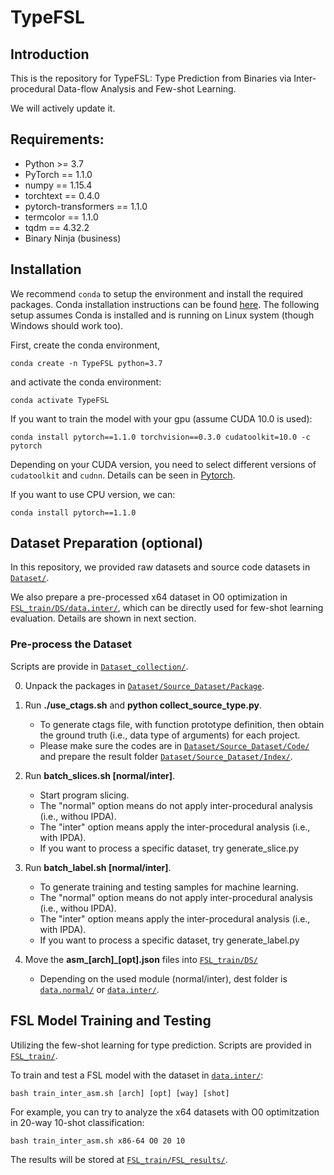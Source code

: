# TypeFSL  

## Introduction 

This is the repository for TypeFSL: Type Prediction from Binaries via Inter-procedural Data-flow Analysis and Few-shot Learning.

We will actively update it.  


## Requirements:  

- Python >= 3.7
- PyTorch == 1.1.0
- numpy == 1.15.4
- torchtext == 0.4.0
- pytorch-transformers == 1.1.0
- termcolor == 1.1.0
- tqdm == 4.32.2
- Binary Ninja (business)


## Installation

We recommend `conda` to setup the environment and install the required packages. Conda installation instructions can be found [here](https://docs.conda.io/projects/conda/en/latest/user-guide/install/linux.html). The following setup assumes Conda is installed and is running on Linux system (though Windows should work too).

First, create the conda environment,

`conda create -n TypeFSL python=3.7`

and activate the conda environment:

`conda activate TypeFSL`

If you want to train the model with your gpu (assume CUDA 10.0 is used):

`conda install pytorch==1.1.0 torchvision==0.3.0 cudatoolkit=10.0 -c pytorch`

Depending on your CUDA version, you need to select different versions of `cudatoolkit` and `cudnn`. Details can be seen in [Pytorch](https://pytorch.org/get-started/previous-versions/).

If you want to use CPU version, we can:

`conda install pytorch==1.1.0`

## Dataset Preparation (optional)

In this repository, we provided raw datasets and source code datasets in [`Dataset/`](./Dataset/). 

We also prepare a pre-processed x64 dataset in O0 optimization in [`FSL_train/DS/data.inter/`](./FSL_train/DS/data.inter), which can be directly used for few-shot learning evaluation. Details are shown in next section.

### Pre-process the Dataset

Scripts are provide in [`Dataset_collection/`](./Dataset_collection/).

0. Unpack the packages in [`Dataset/Source_Dataset/Package`](./Dataset/Source_Dataset/Package).
1. Run **./use_ctags.sh** and **python collect_source_type.py**.
   - To generate ctags file, with function prototype definition, then obtain the ground truth (i.e., data type of arguments) for each project.
   - Please make sure the codes are in [`Dataset/Source_Dataset/Code/`](./Dataset/Source_Dataset/Code/) and prepare the result folder [`Dataset/Source_Dataset/Index/`](./Dataset/Source_Dataset/Index/).

2. Run **batch_slices.sh [normal/inter]**.
   - Start program slicing.
   - The "normal" option means do not apply inter-procedural analysis (i.e., withou IPDA).
   - The "inter" option means apply the inter-procedural analysis (i.e., with IPDA).
   - If you want to process a specific dataset, try generate_slice.py

3. Run **batch_label.sh [normal/inter]**.
   - To generate training and testing samples for machine learning.
   - The "normal" option means do not apply inter-procedural analysis (i.e., withou IPDA).
   - The "inter" option means apply the inter-procedural analysis (i.e., with IPDA).
   - If you want to process a specific dataset, try generate_label.py

4. Move the **asm_[arch]_[opt].json** files into [`FSL_train/DS/`](./FSL_train/DS/)
   - Depending on the used module (normal/inter), dest folder is [`data.normal/`](./FSL_train/DS/data.normal) or [`data.inter/`](./FSL_train/DS/data.inter).

## FSL Model Training and Testing

Utilizing the few-shot learning for type prediction. Scripts are provided in [`FSL_train/`](./FSL_train/).


To train and test a FSL model with the dataset in [`data.inter/`](./FSL_train/DS/data.inter):

```
bash train_inter_asm.sh [arch] [opt] [way] [shot] 
```

For example, you can try to analyze the x64 datasets with O0 optimitzation in 20-way 10-shot classification:

```
bash train_inter_asm.sh x86-64 O0 20 10
```

The results will be stored at [`FSL_train/FSL_results/`](./FSL_train/FSL_results/).